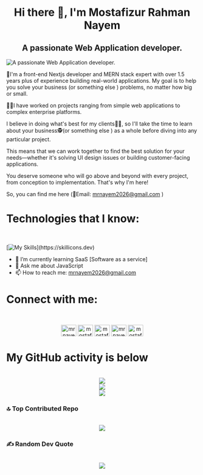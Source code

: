 <h1 align="center">Hi there 👋, I'm Mostafizur Rahman Nayem</h1>
<h2 align="center">A passionate Web Application developer.</h2>

![A passionate Web Application developer.](https://media.licdn.com/dms/image/D5616AQH9c5NtsMrHlg/profile-displaybackgroundimage-shrink_350_1400/0/1670677230575?e=1702512000&v=beta&t=wv2bepkLMEXbbRw1L_ZKI50I6hXmj6E_dooZdI_g4_U)


🤵I'm a front-end Nextjs developer and MERN stack expert
with over 1.5 years plus of experience building real-world applications. 
My goal is to help you solve your business (or something else ) problems,
no matter how big or small.

👨‍🏭I have worked on projects ranging from simple web applications to complex enterprise platforms.

I believe in doing what's best for my clients👨‍💼,
so I'll take the time to learn about your business🕵️(or something else )
as a whole before diving into any particular project.

This means that we can work together to find the best solution
for your needs—whether it's solving UI design issues 
or building customer-facing applications.

You deserve someone who will go above and beyond with every project,
from conception to implementation. That's why I'm here!

So, you can find me here (📧Email: mrnayem2026@gmail.com )

<h1 align="left">Technologies that I know:</h1>
<br />

[![My Skills](https://skillicons.dev/icons?i=c,cpp,py,js,ts,nodejs,mongodb,firebase,react,redux,html,css,sass,bootstrap,tailwind,git,github,stackoverflow,vscode,vite,xd,figma,ps,pr,)](https://skillicons.dev)


- 🌱 I’m currently learning  SaaS [Software as a service] 
- 💬 Ask me about JavaScript 
- 📫 How to reach me: mrnayem2026@gmail.com  


<h1 align="left">Connect with me:</h1>
<br/>

<p align="center">
<a href="https://twitter.com/mrnayem4403" target="blank"><img align="center" src="https://raw.githubusercontent.com/rahuldkjain/github-profile-readme-generator/master/src/images/icons/Social/twitter.svg" alt="mrnayem4403" height="30" width="40" /></a>
<a href="https://linkedin.com/in/mostafizur rahman nayem" target="blank"><img align="center" src="https://raw.githubusercontent.com/rahuldkjain/github-profile-readme-generator/master/src/images/icons/Social/linked-in-alt.svg" alt="mostafizur rahman nayem" height="30" width="40" /></a>
<a href="https://fb.com/mostafizur rahman nayem" target="blank"><img align="center" src="https://raw.githubusercontent.com/rahuldkjain/github-profile-readme-generator/master/src/images/icons/Social/facebook.svg" alt="mostafizur rahman nayem" height="30" width="40" /></a>
<a href="https://instagram.com/mrnayem4403" target="blank"><img align="center" src="https://raw.githubusercontent.com/rahuldkjain/github-profile-readme-generator/master/src/images/icons/Social/instagram.svg" alt="mrnayem4403" height="30" width="40" /></a>
<a href="https://www.youtube.com/@Handyprogrammer" target="blank"><img align="center" src="https://raw.githubusercontent.com/rahuldkjain/github-profile-readme-generator/master/src/images/icons/Social/youtube.svg" alt="mostafizur rahman nayem" height="30" width="40" /></a>

# My GitHub activity is below
<br/>

<div align="center">
  <img src="https://github-readme-stats.vercel.app/api?username=mrnayem2026&theme=radical&hide_border=false&include_all_commits=false&count_private=false"><br/>
  <img src="https://github-readme-streak-stats.herokuapp.com/?user=mrnayem2026&theme=radical&hide_border=false"><br/>
  <img src="https://github-readme-stats.vercel.app/api/top-langs/?username=mrnayem2026&theme=radical&hide_border=false&include_all_commits=false&count_private=false&layout=compact">
</div>

### 🔝 Top Contributed Repo
<br/>

<div align="center">
  <img src="https://github-contributor-stats.vercel.app/api?username=mrnayem2026&limit=5&theme=algolia&combine_all_yearly_contributions=true">
</div>


### ✍️ Random Dev Quote
<br/>

<div align="center">
  <img src="https://quotes-github-readme.vercel.app/api?type=vertical&theme=radical">
</div>




